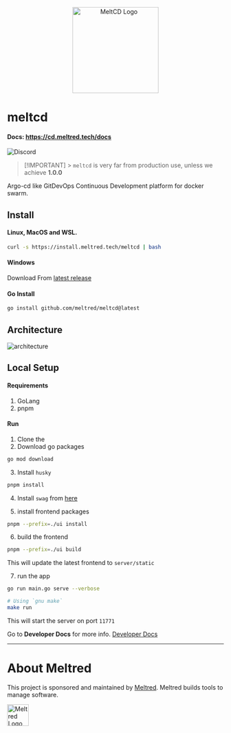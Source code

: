 <div align="center">
    <img alt="MeltCD Logo" height="200px" src="https://github.com/meltred/meltcd/assets/82411321/52b0c441-0d63-4afb-b5a6-fec145e3ba26">
</div>

# meltcd

#### Docs: https://cd.meltred.tech/docs

![Discord](https://img.shields.io/discord/1086894797622624257)

> [!IMPORTANT] > `meltcd` is very far from production use, unless we achieve **1.0.0**

Argo-cd like GitDevOps Continuous Development platform for docker swarm.

## Install

#### Linux, MacOS and WSL.

```bash
curl -s https://install.meltred.tech/meltcd | bash
```

#### Windows

Download From [latest release](https://github.com/meltred/meltcd/releases/latest)

#### Go Install

```bash
go install github.com/meltred/meltcd@latest
```

## Architecture

![architecture](https://github.com/meltred/meltcd/assets/82411321/9af15c33-627d-4e10-9952-0bd9e6422bbd)

## Local Setup

#### Requirements

1. GoLang
2. pnpm

#### Run

1. Clone the
2. Download go packages

```bash
go mod download
```

3. Install `husky`

```bash
pnpm install
```

4. Install `swag` from [here](https://github.com/swaggo/swag)

5. install frontend packages

```bash
pnpm --prefix=./ui install
```

6. build the frontend

```bash
pnpm --prefix=./ui build
```

This will update the latest frontend to `server/static`

7. run the app

```bash
go run main.go serve --verbose

# Using `gnu make`
make run
```

This will start the server on port `11771`

Go to **Developer Docs** for more info. [Developer Docs](https://github.com/meltred/meltcd/tree/main/docs/dev)

---

# About Meltred

This project is sponsored and maintained by [Meltred](https://meltred.com). Meltred builds tools to manage software.

<a href="https://meltred.com"><img src="https://i.imgur.com/Lq1q7vO.png" alt="Meltred Logo" loading="lazy" height="50px" /></a>
